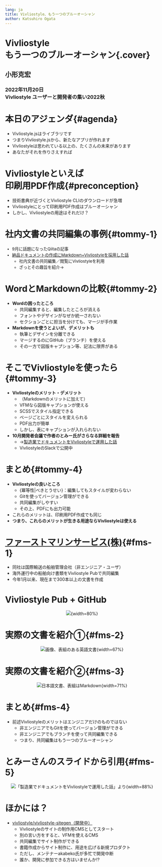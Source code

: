 ```yaml
---
lang: ja
title: Vivliostyle、もう一つのブルーオーシャン
author: Katsuhiro Ogata
---
```


# Vivliostyle<br/>もう一つのブルーオーシャン{.cover}

## 小形克宏

### 2022年11月20日<br/>Vivliostyle ユーザーと開発者の集い2022秋


# 本日のアジェンダ{#agenda}

- Vivliostyle.jsはライブラリです
- つまりVivliostyle.jsから、新たなアプリが作れます
- Vivliostyleは思われている以上の、たくさんの未来があります
- あなたがそれを作りさえすれば


# Vivliostyleといえば<br/>印刷用PDF作成{#preconception}

- 技術書典が近づくとVivliostyle CLIのダウンロードが急増
- Vivliostyleにとって印刷用PDF作成はブルーオーシャン
- しかし、Vivliostyleの用途はそれだけ？


# 社内文書の共同編集の事例{#tommy-1}

<div style="font-size: 96%;">

- 9月に話題になったQiitaの記事 
- [納品ドキュメントの作成にMarkdown+Vivliostyleを採用した話](https://qiita.com/tommyecguitar/items/2d1817cc8a09c15ad43e)
    - 社内文書の共同編集／閲覧にVivliostyleを利用
    - ざっとその趣旨を紹介→

</div>

# WordとMarkdownの比較{#tommy-2}

- **Wordの困ったところ**
    - 共同編集すると、編集したところが消える
    - フォントやデザインがなぜか統一されない
    - セクションごとに担当を分けても、マージが手作業
- **Markdownを使うとよいが、デメリットも**
    - 執筆とデザインを分離できる
    - マージするのにGitHub（ブランチ）を使える
    - その一方で図版キャプション等、記法に限界がある

# そこでVivliostyleを使ったら{#tommy-3}

- **Vivliostyleのメリット・デメリット**
    - （Markdownのメリットに加えて）
    - VFMなら図版キャプションが使える
    - SCSSでスタイル指定できる
    - ページごとにスタイルを変えられる
    - PDF出力が簡単
    - しかし、表にキャプションが入れられない
- **10月開発者会議で作者のとみー氏がさらなる詳細を報告**
    - →[製造業でドキュメントをVivliostyleで運用した話](https://vivliostyle.slack.com/archives/CAECW4S93/p1664603649765059)
    - VivliostyleのSlackで公開中

# まとめ{#tommy-4}

- **Vivliostyleの良いところ**
    - {冪等性|べきとうせい}：編集してもスタイルが変わらない
    - Gitを使ってバージョン管理ができる
    - 共同編集がしやすい
    - その上、PDFにも出力可能
- これらのメリットは、印刷用PDF作成でも同じ
- **つまり、これらのメリットが生きる用途ならVivliostyleは使える**


# [ファーストマリンサービス(株)](https://fmarine.co.jp/){#fms-1}

- 同社は国際輸送の船舶管理会社（非エンジニア・ユーザ）
- 海外運行中の船舶向け書類をVivliostyle Pubで共同編集
- 今年1月以来、現在まで300本以上の文書を作成

# Vivliostyle Pub + GitHub

<div style="text-align:center">

![](FMS-system.jpg){width=80%}

</div>

# 実際の文書を紹介①{#fms-2}

<div style="text-align:center">

![画像、表組のある英語文書](FMS_sample-b.png){width=67%}

</div>

# 実際の文書を紹介②{#fms-3}

<div style="text-align:center">

![日本語文書、表組はMarkdown](FMS_sample-c.png){width=71%}

</div>

# まとめ{#fms-4}

- 前述Vivliostyleのメリットはエンジニアだけのものではない
    - 非エンジニアでもGitを使ってバージョン管理ができる
    - 非エンジニアでもブランチを使って共同編集できる
    - つまり、共同編集はもう一つのブルーオーシャン

# とみーさんのスライドから引用{#fms-5}

<div style="text-align:center">

![「製造業でドキュメントをVivliostyleで運用した話」より](slides-export.jpg){width=88%}

</div>

# ほかには？

- [vivliostyle/vivliostyle-sitegen（開発中）](https://github.com/vivliostyle/vivliostyle-sitegen)
    - Vivliostyleのサイトの制作用CMSとしてスタート
    - 別の言い方をすると、VFMを使えるCMS
    - 共同編集でサイト制作ができる
    - 書籍作成からサイト制作に、用途を広げる新規プロダクト
    - ただし、メンテナーakabeko氏が多忙で開発中断
    - 誰か、開発に参加できる方はいませんか⁉︎
